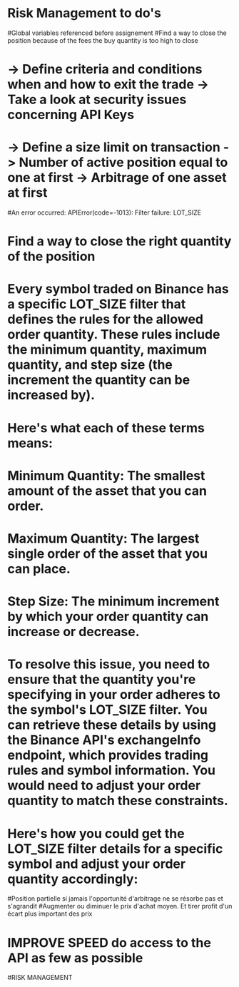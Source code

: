 # Risk Management to do's

#Global variables referenced before assignement
#Find a way to close the position because of the fees the buy quantity is too high to close
# -> Define criteria and conditions when and how to exit the trade -> Take a look at security issues concerning API Keys
# -> Define a size limit on transaction -> Number of active position equal to one at first -> Arbitrage of one asset at first

#An error occurred: APIError(code=-1013): Filter failure: LOT_SIZE
# Find a way to close the right quantity of the position
# Every symbol traded on Binance has a specific LOT_SIZE filter that defines the rules for the allowed order quantity. These rules include the minimum quantity, maximum quantity, and step size (the increment the quantity can be increased by).
#
# Here's what each of these terms means:
#
# Minimum Quantity: The smallest amount of the asset that you can order.
# Maximum Quantity: The largest single order of the asset that you can place.
# Step Size: The minimum increment by which your order quantity can increase or decrease.
# To resolve this issue, you need to ensure that the quantity you're specifying in your order adheres to the symbol's LOT_SIZE filter. You can retrieve these details by using the Binance API's exchangeInfo endpoint, which provides trading rules and symbol information. You would need to adjust your order quantity to match these constraints.
#
# Here's how you could get the LOT_SIZE filter details for a specific symbol and adjust your order quantity accordingly:


#Position partielle si jamais l'opportunité d'arbitrage ne se résorbe pas et s'agrandit
#Augmenter ou diminuer le prix d'achat moyen. Et tirer profit d'un écart plus important des prix
#
# IMPROVE SPEED do access to the API as few as possible

#RISK MANAGEMENT

